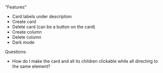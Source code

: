 "Features"
- Card labels under description
- Create card
- Delete card (can be a button on the card)
- Create column
- Delete column
- Dark mode



Questions:
  - How do I make the card and all its children clickable while all directing to the same element?
